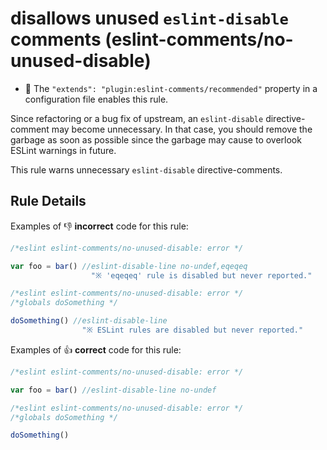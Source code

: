 # disallows unused `eslint-disable` comments (eslint-comments/no-unused-disable)

- 🌟 The `"extends": "plugin:eslint-comments/recommended"` property in a configuration file enables this rule.

Since refactoring or a bug fix of upstream, an `eslint-disable` directive-comment may become unnecessary.
In that case, you should remove the garbage as soon as possible since the garbage may cause to overlook ESLint warnings in future.

This rule warns unnecessary `eslint-disable` directive-comments.

## Rule Details

Examples of :-1: **incorrect** code for this rule:

```js
/*eslint eslint-comments/no-unused-disable: error */

var foo = bar() //eslint-disable-line no-undef,eqeqeq
                  "※ 'eqeqeq' rule is disabled but never reported."
```

```js
/*eslint eslint-comments/no-unused-disable: error */
/*globals doSomething */

doSomething() //eslint-disable-line
                "※ ESLint rules are disabled but never reported."
```

Examples of :+1: **correct** code for this rule:

```js
/*eslint eslint-comments/no-unused-disable: error */

var foo = bar() //eslint-disable-line no-undef
```

```js
/*eslint eslint-comments/no-unused-disable: error */
/*globals doSomething */

doSomething()
```

